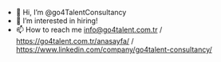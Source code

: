 - 👋 Hi, I’m @go4TalentConsultancy
- 👀 I’m interested in hiring!
- 📫 How to reach me info@go4talent.com.tr / https://go4talent.com.tr/anasayfa/ / https://www.linkedin.com/company/go4talent-consultancy/

<!---
go4TalentConsultancy/go4TalentConsultancy is a ✨ special ✨ repository because its `README.md` (this file) appears on your GitHub profile.
You can click the Preview link to take a look at your changes.
--->

